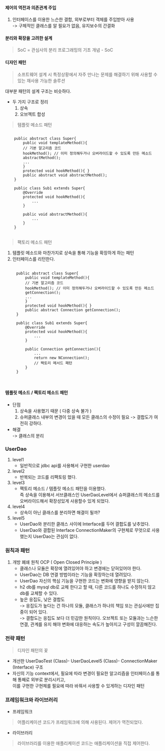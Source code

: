 #### 제어의 역전과 의존관계 주입

 1. 인터페이스를 이용한 느슨한 결합, 외부로부터 객체를 주입받아 사용  
   ->  구체적인 클래스를 알 필요가 없음, 유지보수의 간결화
 
#### 분리와 확장을 고려한 설계
 > SoC = 관심사의 분리 
 프로그래밍의 기초 개념 - SoC 

#### 디자인 패턴
> 소프트웨어 설계 시 특정상황에서 자주 만나는 문제를 해결하기 위해 사용할 수 있는 재사용 가능한 솔루션  

대부분 패턴의 설계 구조는 비슷하다. 
- 두 가지 구조로 정리
    1. 상속
    2. 오브젝트 합성

> 템플릿 메소드 패턴
<pre>
<code>
    public abstract class Super{
        public void templateMethod(){
        // 기본 알고리즘 코드
        hookMethod(); // 이미 정의해두거나 오버라이드할 수 있도록 만든 메소드 
        abstractMethod();
        ...
        }
        protected void hookMethod(){ }
        public abstract void abstractMethod();
    }
    
    public class Sub1 extends Super{
        @Override 
        protected void hookMethod(){
            ...
        }
       
        public void abstractMethod(){
            ...
        }
    }        
</code>
</pre>

 > 팩토리 메소드 패턴
 1. 템플릿 메소드와 마찬가지로 상속을 통해 기능을 확장하게 하는 패턴
 2. 인터페이스를 리턴한다.
 <pre>
 <code>
     public abstract class Super{
         public void templateMethod(){
         // 기본 알고리즘 코드
         hookMethod(); // 이미 정의해두거나 오버라이드할 수 있도록 만든 메소드 
         getConnection();
         ...
         }
         protected void hookMethod(){ }
         public abstract Connection getConnection();
     }
     
     public class Sub1 extends Super{
         @Override 
         protected void hookMethod(){
             ...
         }
        
         public Connection getConnection(){
             ...
             return new NConnection();
             // 팩토리 메서드 패턴
         }
     }        
 </code>
 </pre>  

#### 템플릿 메소드 / 팩토리 메소드 패턴 
- 단점 
    1. 상속을 사용했기 때문 ( 다중 상속 불가 ) 
    2. 슈퍼클래스 내부의 변경이 있을 때 모든 클래스의 수정이 필요
    -> 결합도가 여전히 강하다.
- 해결  
    -> 클래스의 분리

### UserDao
1. level1
    - 일반적으로 jdbc api를 사용해서 구현한 userdao
2. level2
    - 반복되는 코드를 리팩토링 했다.
3. level3
    - 팩토리 메소드 / 템플릿 메소드 패턴을 이용했다.  
    즉 상속을 이용해서 서브클래스인 UserDaoLevel에서 슈퍼클래스의 메소드를 오버라이드해서 확장성있게 사용할수 있게 되었다.
4. level4
    - 상속이 아닌 클래스를 분리하면 해결이 될까?
5. level5
    - UserDao와 분리한 클래스 사이에 Interface를 두어 결합도를 낮추었다.
    - UserDao와 결합된 Interface ConnectionMaker의 구현체로 무엇으로 사용했는지 UserDao는 관심이 없다. 

### 원칙과 패턴  
1. 개방 폐쇄 원칙 OCP ( Open Closed Principle )
    - 클래스나 모듈은 확장에 열려있어야 하고 변경에는 닫혀있어야 한다.
    - UserDao는 DB 연결 방법이라는 기능을 확장하는데 열려있다.
    - UserDao 자신의 핵심 기능을 구현한 코드는 변화에 영향을 받지 않는다.
    - h2 db를 mysql db로 교체 한다고 할 때, 다른 코드를 하나도 수정하지 않고 db를 교체할 수 있다.              
    - 높은 응집도, 낮은 결합도  
    -> 응집도가 높다는 건 하나의 모듈, 클래스가 하나의 책임 또는 관심사에만 집중이 되어 있다.  
    -> 결합도는 응집도 보다 더 민감한 원칙이다. 오브젝트 또는 모듈과는 느슨한 연결, 관계를 유지 해야 변화에 대응하는 속도가 높아지고 구성이 깔끔해진다.
       
### 전략 패턴  
> 디자인 패턴의 꽃
- 개선한 UserDaoTest (Class)- UserDaoLevel5 (Class)-  ConnectionMaker (Interface) 구조  
- 자신의 기능 context에서, 필요에 따라 변경이 필요한 알고리즘을 인터페이스를 통해 통째로 외부로 분리시키고,   
    이를 구현한 구현체를 필요에 따라 바꿔서 사용할 수 있게하는 디자인 패턴 
    
### 프레임워크와 라이브러리
*  프레임워크
> 어플리케이션 코드가 프레임워크에 의해 사용된다. 제어가 역전되었다.
* 라이브러리
> 라이브러리를 이용한 애플리케이션 코드는 애플리케이션을 직접 제어한다.

